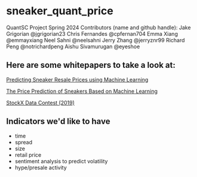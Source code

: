 # sneaker_quant_price
QuantSC Project Spring 2024
Contributors (name and github handle): 
Jake Grigorian @jgrigorian23
Chris Fernandes @cpfernan704
Emma Xiang @emmayxiang
Neel Sahni @neelsahni
Jerry Zhang @jerryznr99
Richard Peng @notrichardpeng
Aishu Sivamurugan @eyeshoe

## Here are some whitepapers to take a look at:
[Predicting Sneaker Resale Prices using Machine Learning](https://www.researchgate.net/publication/349490187_Predicting_Sneaker_Resale_Prices_using_Machine_Learning)

[The Price Prediction of Sneakers Based on Machine Learning](https://ieeexplore.ieee.org/document/9763648)

[StockX Data Contest (2019)](https://stockx.com/news/the-2019-data-contest/)


## Indicators we'd like to have
* time
* spread
* size
* retail price
* sentiment analysis to predict volatility
* hype/presale activity
